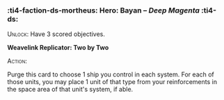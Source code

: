 ### :ti4-faction-ds-mortheus: **Hero**: Bayan – _Deep Magenta_ :ti4-ds:
<span style="font-variant:small-caps;">Unlock</span>: Have 3 scored objectives.

**Weavelink Replicator: Two by Two**

<span style="font-variant:small-caps;">Action</span>:

Purge this card to choose 1 ship you control in each system. For each of those units, you may place 1 unit of that type from your reinforcements in the space area of that unit's system, if able.
